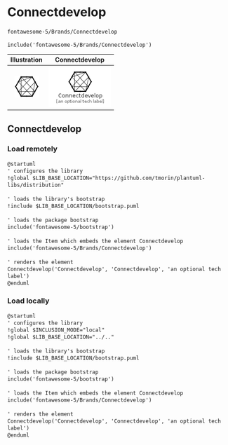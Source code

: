 # Connectdevelop


```text
fontawesome-5/Brands/Connectdevelop
```

```text
include('fontawesome-5/Brands/Connectdevelop')
```



| Illustration | Connectdevelop |
| :---: | :---: |
| ![illustration for Illustration](../../fontawesome-5/Brands/Connectdevelop.png) | ![illustration for Connectdevelop](../../fontawesome-5/Brands/Connectdevelop.Local.png) |




## Connectdevelop

### Load remotely
```plantuml
@startuml
' configures the library
!global $LIB_BASE_LOCATION="https://github.com/tmorin/plantuml-libs/distribution"

' loads the library's bootstrap
!include $LIB_BASE_LOCATION/bootstrap.puml

' loads the package bootstrap
include('fontawesome-5/bootstrap')

' loads the Item which embeds the element Connectdevelop
include('fontawesome-5/Brands/Connectdevelop')

' renders the element
Connectdevelop('Connectdevelop', 'Connectdevelop', 'an optional tech label')
@enduml
```

### Load locally
```plantuml
@startuml
' configures the library
!global $INCLUSION_MODE="local"
!global $LIB_BASE_LOCATION="../.."

' loads the library's bootstrap
!include $LIB_BASE_LOCATION/bootstrap.puml

' loads the package bootstrap
include('fontawesome-5/bootstrap')

' loads the Item which embeds the element Connectdevelop
include('fontawesome-5/Brands/Connectdevelop')

' renders the element
Connectdevelop('Connectdevelop', 'Connectdevelop', 'an optional tech label')
@enduml
```

